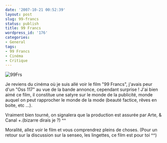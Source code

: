 ```yaml
---
date: '2007-10-21 00:52:39'
layout: post
slug: 99-francs
status: publish
title: 99 Francs
wordpress_id: '176'
categories:
- General
tags:
- 99 Francs
- Cinéma
- Critique
---
```


![99Frs](http://static.zenithar.org/wp-content/uploads/18798941.jpg)


Je reviens du cinéma où je suis allé voir le film "99 Francs", j'avais peur d'un "Oss 117" au vue de la bande annonce, cependant surprise ! J'ai bien aimé ce film, il constitue une satyre sur le monde de la publicité, monde auquel on peut rapprocher le monde de la mode (beauté factice, rêves en boite, etc ...).

Vraiment bien tourné, on signalera que la production est assurée par Arte, & Canal +.(bizarre dirais je ?) ^^

Moralité, allez voir le film et vous comprendrez pleins de choses. (Pour un retour sur la discussion sur la senseo, les lingettes, ce film est pour toi ^^)
